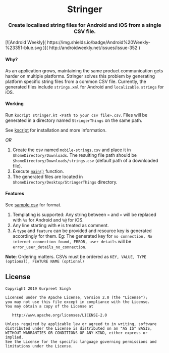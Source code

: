 <h1 align="center">Stringer</h1>
<h3 align="center">Create localised string files for Android and iOS from a single CSV file.</h3>
[![Android Weekly]( https://img.shields.io/badge/Android%20Weekly-%23351-blue.svg )]( http://androidweekly.net/issues/issue-352 )


#### Why?
As an application grows, maintaining the same product communication gets harder on multiple platforms. Stringer solves this problem by generating platform specific string files from a common CSV file.
Currently, the generated files include `strings.xml` for Android and `localizable.strings` for iOS.

#### Working
Run `kscript stringer.kt <Path to your csv file>.csv`. Files will be generated in a directory named `StringerThings` on the same path.

See [kscript](https://github.com/holgerbrandl/kscript) for installation and more information.


*OR*

1. Create the csv named `mobile-strings.csv` and place it in `$homeDirectory/Downloads`. The resulting file path should be `$homeDirectory/Downloads/strings.csv` (default path of a downloaded file).
2. Execute [`main()`](https://github.com/GurpreetSK95/Stringer/blob/master/src/main/kotlin/com/gurpreetsk/Main.kt) function.
3. The generated files are located in `$homeDirectory/Desktop/StringerThings` directory.


#### Features
See [sample csv](https://github.com/GurpreetSK95/Stringer/blob/master/mobile-strings.csv) for format.

1. Templating is supported: Any string between `<` and `>` will be replaced with `%s` for Android and `%@` for iOS.
2. Any line starting with `#` is treated as comment.
3. A `type` and `feature` can be provided and resource key is generated accordingly for them. Eg: The generated key for `no connection, No internet connection found, ERROR, user details` will be `error_user_details_no_connection`.

<b>Note</b>: Ordering matters. CSVs must be ordered as `KEY, VALUE, TYPE (optional), FEATURE NAME (optional)`

License
---------------------

    Copyright 2019 Gurpreet Singh

    Licensed under the Apache License, Version 2.0 (the "License");
    you may not use this file except in compliance with the License.
    You may obtain a copy of the License at

       http://www.apache.org/licenses/LICENSE-2.0

    Unless required by applicable law or agreed to in writing, software
    distributed under the License is distributed on an "AS IS" BASIS,
    WITHOUT WARRANTIES OR CONDITIONS OF ANY KIND, either express or implied.
    See the License for the specific language governing permissions and
    limitations under the License.
